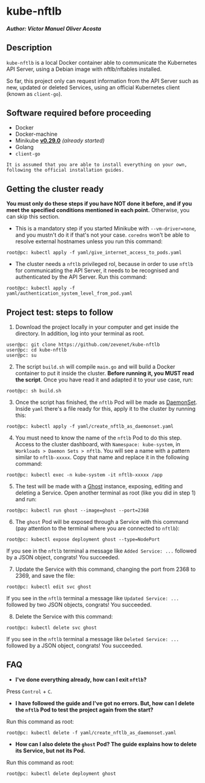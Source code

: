 # kube-nftlb

##### Author: Víctor Manuel Oliver Acosta



## Description

`kube-nftlb` is a local Docker container able to communicate the Kubernetes API Server, using a Debian image with nftlb/nftables installed.

So far, this project only can request information from the API Server such as new, updated or deleted Services, using an official Kubernetes client (known as `client-go`).


## Software required before proceeding

* Docker
* Docker-machine
* Minikube [**v0.29.0**](https://github.com/kubernetes/minikube/releases/tag/v0.29.0) _(already started)_ 
* Golang
* `client-go`

`It is assumed that you are able to install everything on your own, following the official installation guides.`


## Getting the cluster ready

**You must only do these steps if you have NOT done it before, and if you meet the specified conditions mentioned in each point.** Otherwise, you can skip this section.

* This is a mandatory step if you started Minikube with `--vm-driver=none`, and you mustn't do it if that's not your case. `coredns` won't be able to resolve external hostnames unless you run this command:
```
root@pc: kubectl apply -f yaml/give_internet_access_to_pods.yaml
```
* The cluster needs a `nftlb` privileged rol, because in order to use `nftlb` for communicating the API Server, it needs to be recognised and authenticated by the API Server. Run this command:
```
root@pc: kubectl apply -f yaml/authentication_system_level_from_pod.yaml
```


## Project test: steps to follow

1. Download the project locally in your computer and get inside the directory. In addition, log into your terminal as root.
```
user@pc: git clone https://github.com/zevenet/kube-nftlb
user@pc: cd kube-nftlb
user@pc: su
```

2. The script `build.sh` will compile `main.go` and will build a Docker container to put it inside the cluster. **Before running it, you MUST read the script**. Once you have read it and adapted it to your use case, run:
```
root@pc: sh build.sh
```

3. Once the script has finished, the `nftlb` Pod will be made as [DaemonSet](https://kubernetes.io/docs/concepts/workloads/controllers/daemonset/). Inside `yaml` there's a file ready for this, apply it to the cluster by running this:
```
root@pc: kubectl apply -f yaml/create_nftlb_as_daemonset.yaml
```

4. You must need to know the name of the `nftlb` Pod to do this step. Access to the cluster dashboard, with `Namespace: kube-system`, in `Workloads > Daemon Sets > nftlb`. You will see a name with a pattern similar to `nftlb-xxxxx`. Copy that name and replace it in the following command:
```
root@pc: kubectl exec -n kube-system -it nftlb-xxxxx /app
```

5. The test will be made with a [Ghost](https://ghost.org/) instance, exposing, editing and deleting a Service. Open another terminal as root (like you did in step 1) and run:
```
root@pc: kubectl run ghost --image=ghost --port=2368
```

6. The `ghost` Pod will be exposed through a Service with this command (pay attention to the terminal where you are connected to `nftlb`):
```
root@pc: kubectl expose deployment ghost --type=NodePort
```
If you see in the `nftlb` terminal a message like `Added Service: ...` followed by a JSON object, congrats! You succeeded.

7. Update the Service with this command, changing the port from 2368 to 2369, and save the file:
```
root@pc: kubectl edit svc ghost
```
If you see in the `nftlb` terminal a message like `Updated Service: ...` followed by two JSON objects, congrats! You succeeded.

8. Delete the Service with this command:
```
root@pc: kubectl delete svc ghost
```
If you see in the `nftlb` terminal a message like `Deleted Service: ...` followed by a JSON object, congrats! You succeeded.


## FAQ

* **I've done everything already, how can I exit `nftlb`?**

Press `Control` + `C`.

* **I have followed the guide and I've got no errors. But, how can I delete the `nftlb` Pod to test the project again from the start?**

Run this command as root:
```
root@pc: kubectl delete -f yaml/create_nftlb_as_daemonset.yaml
```

* **How can I also delete the `ghost` Pod? The guide explains how to delete its Service, but not its Pod.**

Run this command as root:
```
root@pc: kubectl delete deployment ghost
```
